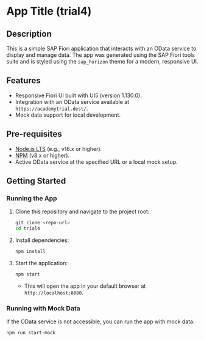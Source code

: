 # App Title (trial4)

## Description
This is a simple SAP Fiori application that interacts with an OData service to display and manage data. The app was generated using the SAP Fiori tools suite and is styled using the `sap_horizon` theme for a modern, responsive UI.

## Features
- Responsive Fiori UI built with UI5 (version 1.130.0).
- Integration with an OData service available at `https://academytrial.dest/`.
- Mock data support for local development.

## Pre-requisites
- [Node.js LTS](https://nodejs.org) (e.g., v16.x or higher).
- [NPM](https://www.npmjs.com/) (v8.x or higher).
- Active OData service at the specified URL or a local mock setup.

## Getting Started
### Running the App
1. Clone this repository and navigate to the project root:
    ```bash
    git clone <repo-url>
    cd trial4
    ```
2. Install dependencies:
    ```bash
    npm install
    ```
3. Start the application:
    ```bash
    npm start
    ```
    - This will open the app in your default browser at `http://localhost:8080`.

### Running with Mock Data
If the OData service is not accessible, you can run the app with mock data:
```bash
npm run start-mock

